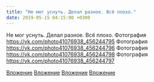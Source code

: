 ```yaml
---
title: "Не мог уснуть. Делал разное. Всё плохо."
date: 2019-05-15 04:15:00 +0300
---
```


Не мог уснуть. Делал разное. Всё плохо.
Фотография
https://vk.com/photo41076938_456244795
Фотография
https://vk.com/photo41076938_456244796
Фотография
https://vk.com/photo41076938_456244798
Фотография
https://vk.com/photo41076938_456244797

[Вложение](https://vk.com/photo41076938_456244795)
[Вложение](https://vk.com/photo41076938_456244796)
[Вложение](https://vk.com/photo41076938_456244798)
[Вложение](https://vk.com/photo41076938_456244797)
